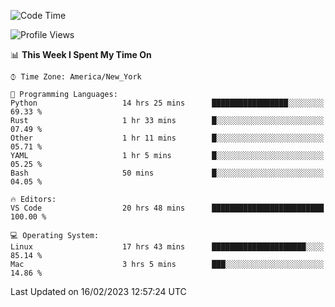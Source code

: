 <!--START_SECTION:waka-->
![Code Time](http://img.shields.io/badge/Code%20Time-151%20hrs%2048%20mins-blue)

![Profile Views](http://img.shields.io/badge/Profile%20Views-5-blue)

📊 **This Week I Spent My Time On** 

```text
⌚︎ Time Zone: America/New_York

💬 Programming Languages: 
Python                   14 hrs 25 mins      █████████████████░░░░░░░░   69.33 % 
Rust                     1 hr 33 mins        █░░░░░░░░░░░░░░░░░░░░░░░░   07.49 % 
Other                    1 hr 11 mins        █░░░░░░░░░░░░░░░░░░░░░░░░   05.71 % 
YAML                     1 hr 5 mins         █░░░░░░░░░░░░░░░░░░░░░░░░   05.25 % 
Bash                     50 mins             █░░░░░░░░░░░░░░░░░░░░░░░░   04.05 % 

🔥 Editors: 
VS Code                  20 hrs 48 mins      █████████████████████████   100.00 % 

💻 Operating System: 
Linux                    17 hrs 43 mins      █████████████████████░░░░   85.14 % 
Mac                      3 hrs 5 mins        ███░░░░░░░░░░░░░░░░░░░░░░   14.86 % 

```


 Last Updated on 16/02/2023 12:57:24 UTC
<!--END_SECTION:waka-->
